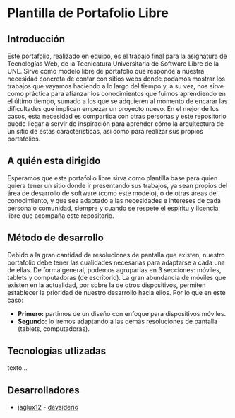# Plantilla de Portafolio Libre

## Introducción

  Este portafolio, realizado en equipo, es el trabajo final para la asignatura de Tecnologías Web, de la Tecnicatura Universitaria de Software Libre de la UNL. Sirve como modelo libre de portafolio que responde a nuestra necesidad concreta de contar con sitios webs donde podamos mostrar los trabajos que vayamos haciendo a lo largo del tiempo y, a su vez, nos sirve como práctica para afianzar los conocimientos que fuimos aprendiendo en el último tiempo, sumado a los que se adquieren al momento de encarar las dificultades que implican empezar un proyecto nuevo. En el mejor de los casos, esta necesidad es compartida con otras personas y este repositorio puede llegar a servir de inspiración para aprender cómo la arquitectura de un sitio de estas características, así como para realizar sus propios portafolios.

## A quién esta dirigido

  Esperamos que este portafolio libre sirva como plantilla base para quien quiera tener un sitio donde ir presentando sus trabajos, ya sean propios del área de desarrollo de software (como este modelo), o de otras áreas de conocimiento, y que sea adaptado a las necesidades e intereses de cada persona o comunidad, siempre y cuando se respete el espíritu y licencia libre que acompaña este repositorio.

## Método de desarrollo

Debido a la gran cantidad de resoluciones de pantalla que existen, nuestro portafolio debe tener las cualidades necesarias para adaptarse a cada una de ellas. De forma general, podemos agruparlas en 3 secciones: móviles, tablets y computadoras (de escritorio). La gran abundancia de móviles que existen en la actualidad, por sobre la de otros dispositivos, permiten establecer la prioridad de nuestro desarrollo hacia ellos. Por lo que en este caso:

 - **Primero:** partimos de un diseño con enfoque para dispositivos móviles.
 - **Segundo:** lo iremos adaptando a las demás resoluciones de pantalla (tablets, computadoras).

## Tecnologías utlizadas

  texto...

## Desarrolladores

  - [jaglux12](https://github.com/jaglux12) - [devsiderio](https://github.com/devsiderio)